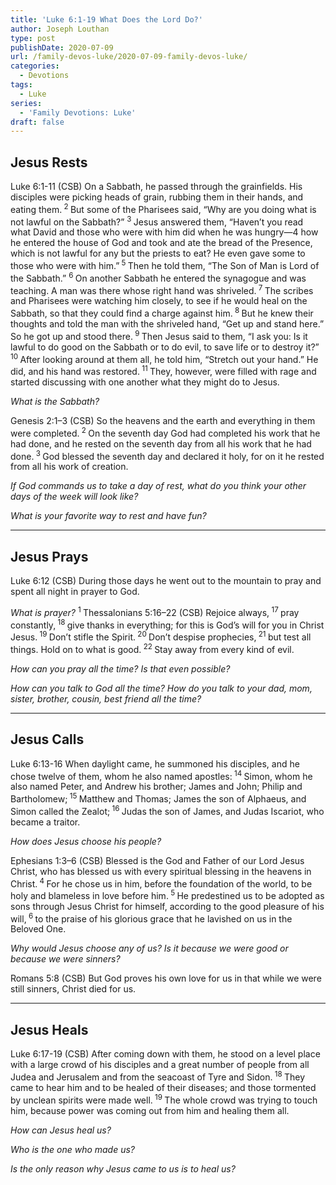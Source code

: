 ```yaml
---
title: 'Luke 6:1-19 What Does the Lord Do?'
author: Joseph Louthan
type: post
publishDate: 2020-07-09
url: /family-devos-luke/2020-07-09-family-devos-luke/
categories:
  - Devotions
tags:
  - Luke
series:
  - 'Family Devotions: Luke'
draft: false
---
```


## Jesus Rests

Luke 6:1-11 (CSB) On a Sabbath, he passed through the grainfields. His disciples were picking heads of grain, rubbing them in their hands, and eating them.<sup> 2 </sup>But some of the Pharisees said, “Why are you doing what is not lawful on the Sabbath?”
<sup>
3 </sup>Jesus answered them, “Haven’t you read what David and those who were with him did when he was hungry—4 how he entered the house of God and took and ate the bread of the Presence, which is not lawful for any but the priests to eat? He even gave some to those who were with him.”<sup> 5 </sup>Then he told them, “The Son of Man is Lord of the Sabbath.”
<sup>
6 </sup>On another Sabbath he entered the synagogue and was teaching. A man was there whose right hand was shriveled.<sup> 7 </sup>The scribes and Pharisees were watching him closely, to see if he would heal on the Sabbath, so that they could find a charge against him.<sup> 8 </sup>But he knew their thoughts and told the man with the shriveled hand, “Get up and stand here.” So he got up and stood there.<sup> 9 </sup>Then Jesus said to them, “I ask you: Is it lawful to do good on the Sabbath or to do evil, to save life or to destroy it?”<sup> 10 </sup>After looking around at them all, he told him, “Stretch out your hand.” He did, and his hand was restored.<sup> 11 </sup>They, however, were filled with rage and started discussing with one another what they might do to Jesus.

*What is the Sabbath?*

Genesis 2:1–3 (CSB) So the heavens and the earth and everything in them were completed.<sup> 2 </sup>On the seventh day God had completed his work that he had done, and he rested on the seventh day from all his work that he had done.<sup> 3 </sup>God blessed the seventh day and declared it holy, for on it he rested from all his work of creation.

*If God commands us to take a day of rest, what do you think your other days of the week will look like?*

*What is your favorite way to rest and have fun?*

------

## Jesus Prays

Luke 6:12 (CSB) During those days he went out to the mountain to pray and spent all night in prayer to God.

*What is prayer?*
<sup>
1 </sup>Thessalonians 5:16–22 (CSB) Rejoice always,<sup> 17 </sup>pray constantly,<sup> 18 </sup>give thanks in everything; for this is God’s will for you in Christ Jesus.<sup> 19 </sup>Don’t stifle the Spirit.<sup> 20 </sup>Don’t despise prophecies,<sup> 21 </sup>but test all things. Hold on to what is good.<sup> 22 </sup>Stay away from every kind of evil.

*How can you pray all the time? Is that even possible?*

*How can you talk to God all the time? How do you talk to your dad, mom, sister, brother, cousin, best friend all the time?*

------

## Jesus Calls

Luke 6:13-16 When daylight came, he summoned his disciples, and he chose twelve of them, whom he also named apostles:<sup> 14 </sup>Simon, whom he also named Peter, and Andrew his brother; James and John; Philip and Bartholomew;<sup> 15 </sup>Matthew and Thomas; James the son of Alphaeus, and Simon called the Zealot;<sup> 16 </sup>Judas the son of James, and Judas Iscariot, who became a traitor.

*How does Jesus choose his people?*

Ephesians 1:3–6 (CSB) Blessed is the God and Father of our Lord Jesus Christ, who has blessed us with every spiritual blessing in the heavens in Christ.<sup> 4 </sup>For he chose us in him, before the foundation of the world, to be holy and blameless in love before him.<sup> 5 </sup>He predestined us to be adopted as sons through Jesus Christ for himself, according to the good pleasure of his will,<sup> 6 </sup>to the praise of his glorious grace that he lavished on us in the Beloved One.

*Why would Jesus choose any of us? Is it because we were good or because we were sinners?*

Romans 5:8 (CSB) But God proves his own love for us in that while we were still sinners, Christ died for us.

------

## Jesus Heals

Luke 6:17-19 (CSB) After coming down with them, he stood on a level place with a large crowd of his disciples and a great number of people from all Judea and Jerusalem and from the seacoast of Tyre and Sidon.<sup> 18 </sup>They came to hear him and to be healed of their diseases; and those tormented by unclean spirits were made well.<sup> 19 </sup>The whole crowd was trying to touch him, because power was coming out from him and healing them all.

*How can Jesus heal us?*

*Who is the one who made us?*

*Is the only reason why Jesus came to us is to heal us?*
